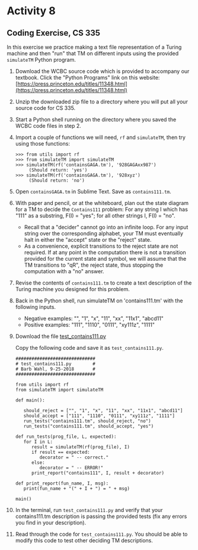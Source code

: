 # Activity 8

## Coding Exercise, CS 335

In this exercise we practice making a text file representation of a Turing machine and then "run" that TM on different inputs using the provided `simulateTM` Python program.

1. Download the WCBC source code which is provided to accompany our textbook. Click the "Python Programs" link on this website: [https://press.princeton.edu/titles/11348.html](https://press.princeton.edu/titles/11348.html)
2. Unzip the downloaded zip file to a directory where you will put all your source code for CS 335.
3. Start a Python shell running on the directory where you saved the WCBC code files in step 2.
4. Import a couple of functions we will need, `rf` and `simulateTM`, then try using those functions:

    ```
    >>> from utils import rf
    >>> from simulateTM import simulateTM
    >>> simulateTM(rf('containsGAGA.tm'), '928GAGAxx987')
         (Should return: 'yes')
    >>> simulateTM(rf('containsGAGA.tm'), '928xyz')
         (Should return: 'no')
    ```

5. Open `containsGAGA.tm` in Sublime Text. Save as `contains111.tm`.
6. With paper and pencil, or at the whiteboard, plan out the state diagram for a TM to decide the `Contains111` problem: For any string I which has "111" as a substring, F(I) = "yes"; for all other strings I, F(I) = "no".

    - Recall that a "decider" cannot go into an infinite loop. For any input string over the corresponding alphabet, your TM must eventually halt in either the "accept" state or the "reject" state.
    - As a convenience, explicit transitions to the reject state are not required. If at any point in the computation there is not a transition provided for the current state and symbol, we will assume that the TM transitions to "qR", the reject state, thus stopping the computation with a "no" answer.
7. Revise the contents of `contains111.tm` to create a text description of the Turing machine you designed for this problem.
8. Back in the Python shell, run simulateTM on 'contains111.tm' with the following inputs.
    - Negative examples: "", "1", "x", "11", "xx", "11x1", "abcd11"
    - Positive examples: "111", "1110", "0111", "xy111z", "1111"
9. Download the file [test_contains111.py](https://skiadas.github.io/TheoryCompCourse/site/activities/test_contains111.py)

   Copy the following code and save it as `test_contains111.py`.

    ```
    ##############################
    # test_contains111.py        #
    # Barb Wahl, 9-25-2018       #
    ##############################

    from utils import rf
    from simulateTM import simulateTM

    def main():

       should_reject = ["", "1", "x", "11", "xx", "11x1", "abcd11"]
       should_accept = ["111", "1110", "0111", "xy111z", "1111"]
       run_tests("contains111.tm", should_reject, "no")
       run_tests("contains111.tm", should_accept, "yes")

    def run_tests(prog_file, L, expected):
       for I in L:
          result = simulateTM(rf(prog_file), I)
          if result == expected:
             decorator = " -- correct."
          else:
             decorator = " -- ERROR!"
          print_report("contains111", I, result + decorator)

    def print_report(fun_name, I, msg):
       print(fun_name + "(" + I + ") = " + msg)

    main()
    ```

10. In the terminal, run `test_contains111.py` and verify that your contains111.tm description is passing the provided tests (fix any errors you find in your description).
11. Read through the code for `test_contains111.py`. You should be able to modify this code to test other deciding TM descriptions.

